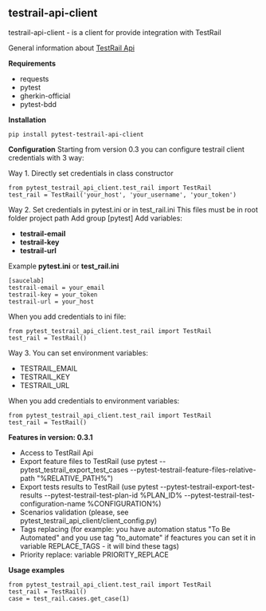 ## testrail-api-client ##

testrail-api-client - is a client for provide integration with TestRail

General information about [TestRail Api](https://www.gurock.com/testrail/docs/api)

**Requirements**

- requests
- pytest
- gherkin-official
- pytest-bdd

**Installation**

```shell
pip install pytest-testrail-api-client
```

**Configuration**
Starting from version 0.3 you can configure testrail client credentials with 3 way:

Way 1. Directly set credentials in class constructor

```shell
from pytest_testrail_api_client.test_rail import TestRail
test_rail = TestRail('your_host', 'your_username', 'your_token')
```

Way 2. Set credentials in pytest.ini or in test_rail.ini This files must be in root folder project path Add
group [pytest]
Add variables:

- **testrail-email**
- **testrail-key**
- **testrail-url**

Example **pytest.ini** or **test_rail.ini**

```shell
[saucelab]
testrail-email = your_email
testrail-key = your_token
testrail-url = your_host
```

When you add credentials to ini file:

```shell
from pytest_testrail_api_client.test_rail import TestRail
test_rail = TestRail()
```

Way 3. You can set environment variables:

- TESTRAIL_EMAIL
- TESTRAIL_KEY
- TESTRAIL_URL

When you add credentials to environment variables:

```shell
from pytest_testrail_api_client.test_rail import TestRail
test_rail = TestRail()
```

**Features in version: 0.3.1**

- Access to TestRail Api
- Export feature files to TestRail (use pytest --pytest_testrail_export_test_cases
  --pytest-testrail-feature-files-relative-path "%RELATIVE_PATH%")
- Export tests results to TestRail (use pytest --pytest-testrail-export-test-results --pytest-testrail-test-plan-id
  %PLAN_ID% --pytest-testrail-test-configuration-name %CONFIGURATION%)
- Scenarios validation (please, see pytest_testrail_api_client/client_config.py)
- Tags replacing (for example: you have automation status "To Be Automated" and you use tag "to_automate" if feactures
  you can set it in variable REPLACE_TAGS - it will bind these tags)
- Priority replace: variable PRIORITY_REPLACE

**Usage examples**

```shell
from pytest_testrail_api_client.test_rail import TestRail
test_rail = TestRail()
case = test_rail.cases.get_case(1)
```

